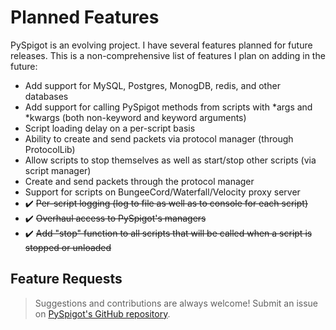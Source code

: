 # Planned Features

PySpigot is an evolving project. I have several features planned for future releases. This is a non-comprehensive list of features I plan on adding in the future:

- Add support for MySQL, Postgres, MonogDB, redis, and other databases
- Add support for calling PySpigot methods from scripts with \*args and \*kwargs (both non-keyword and keyword arguments)
- Script loading delay on a per-script basis
- Ability to create and send packets via protocol manager (through ProtocolLib)
- Allow scripts to stop themselves as well as start/stop other scripts (via script manager)
- Create and send packets through the protocol manager
- Support for scripts on BungeeCord/Waterfall/Velocity proxy server
- :heavy_check_mark: ~~Per-script logging (log to file as well as to console for each script)~~
- :heavy_check_mark: ~~Overhaul access to PySpigot's managers~~
- :heavy_check_mark: ~~Add "stop" function to all scripts that will be called when a script is stopped or unloaded~~

## Feature Requests

> Suggestions and contributions are always welcome! Submit an issue on [PySpigot's GitHub repository](https://github.com/magicmq/PySpigot/issues).